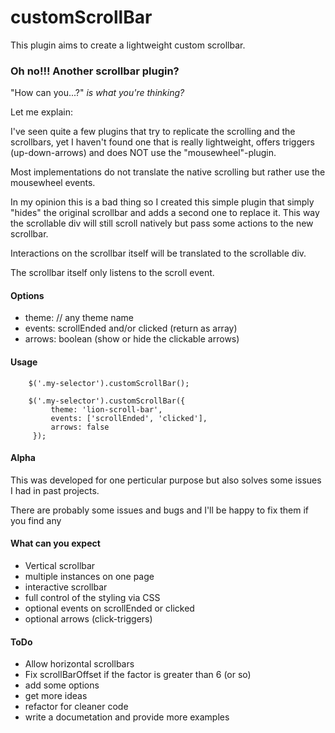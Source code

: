 # customScrollBar

This plugin aims to create a lightweight custom scrollbar.

### Oh no!!! Another scrollbar plugin?

"How can you...?" *is what you're thinking?*

Let me explain:

I've seen quite a few plugins that try to replicate the scrolling and
the scrollbars, yet I haven't found one that is really lightweight,
offers triggers (up-down-arrows) and does NOT use the
"mousewheel"-plugin.

Most implementations do not translate the native scrolling but rather
use the mousewheel events.

In my opinion this is a bad thing so I created this simple plugin
that simply "hides" the original scrollbar and adds a second one to
replace it. This way the scrollable div will still scroll natively but
pass some actions to the new scrollbar.

Interactions on the scrollbar itself will be translated to the
scrollable div.

The scrollbar itself only listens to the scroll event.

#### Options

* theme: // any theme name
* events: scrollEnded and/or clicked (return as array)
* arrows: boolean (show or hide the clickable arrows)


#### Usage
		$('.my-selector').customScrollBar();

		$('.my-selector').customScrollBar({
			 theme: 'lion-scroll-bar',
			 events: ['scrollEnded', 'clicked'],
			 arrows: false
		 });

#### Alpha

This was developed for one perticular purpose but also solves some
issues I had in past projects.

There are probably some issues and bugs and I'll be happy to fix them
if you find any


#### What can you expect

* Vertical scrollbar
* multiple instances on one page
* interactive scrollbar
* full control of the styling via CSS
* optional events on scrollEnded or clicked
* optional arrows (click-triggers)

#### ToDo

* Allow horizontal scrollbars
* Fix scrollBarOffset if the factor is greater than 6 (or so)
* add some options
* get more ideas
* refactor for cleaner code
* write a documetation and provide more examples
